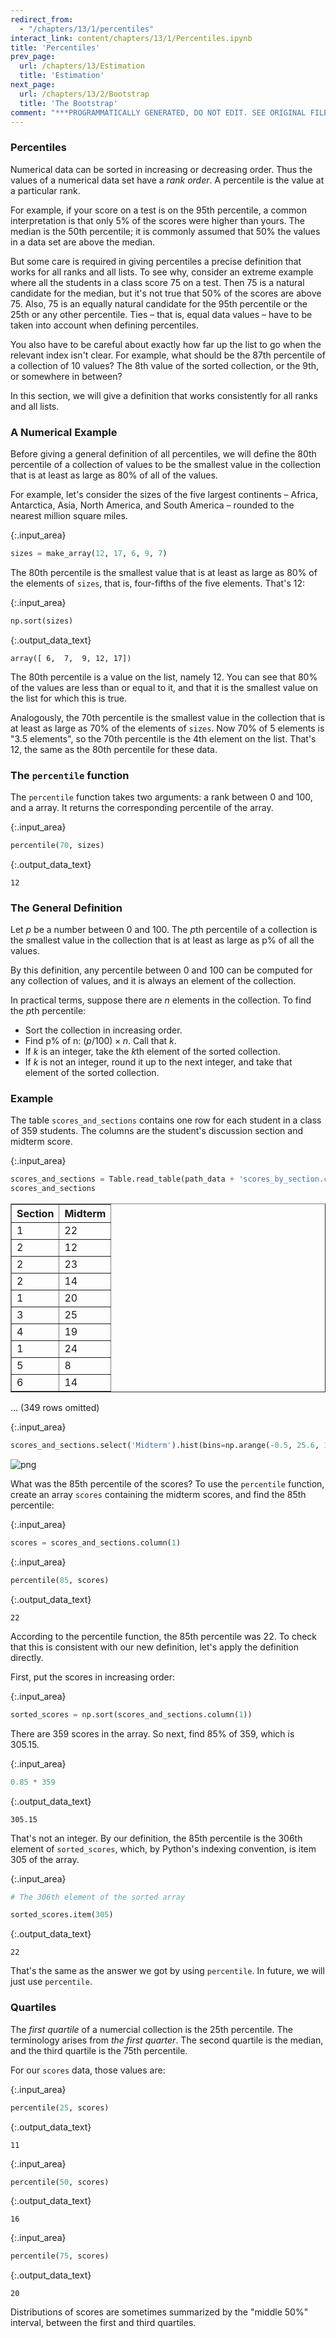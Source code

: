 ```yaml
---
redirect_from:
  - "/chapters/13/1/percentiles"
interact_link: content/chapters/13/1/Percentiles.ipynb
title: 'Percentiles'
prev_page:
  url: /chapters/13/Estimation
  title: 'Estimation'
next_page:
  url: /chapters/13/2/Bootstrap
  title: 'The Bootstrap'
comment: "***PROGRAMMATICALLY GENERATED, DO NOT EDIT. SEE ORIGINAL FILES IN /content***"
---
```





### Percentiles
Numerical data can be sorted in increasing or decreasing order. Thus the values of a numerical data set have a *rank order*. A percentile is the value at a particular rank.

For example, if your score on a test is on the 95th percentile, a common interpretation is that only 5% of the scores were higher than yours. The median is the 50th percentile; it is commonly assumed that 50% the values in a data set are above the median.

But some care is required in giving percentiles a precise definition that works for all ranks and all lists. To see why, consider an extreme example where all the students in a class score 75 on a test. Then 75 is a natural candidate for the median, but it's not true that 50% of the scores are above 75. Also, 75 is an equally natural candidate for the 95th percentile or the 25th or any other percentile. Ties – that is, equal data values – have to be taken into account when defining percentiles.

You also have to be careful about exactly how far up the list to go when the relevant index isn't clear. For example, what should be the 87th percentile of a collection of 10 values? The 8th value of the sorted collection, or the 9th, or somewhere in between?

In this section, we will give a definition that works consistently for all ranks and all lists.

### A Numerical Example
Before giving a general definition of all percentiles, we will define the 80th percentile of a collection of values to be the smallest value in the collection that is at least as large as 80% of all of the values.

For example, let's consider the sizes of the five largest continents – Africa, Antarctica, Asia, North America, and South America – rounded to the nearest million square miles.



{:.input_area}
```python
sizes = make_array(12, 17, 6, 9, 7)
```


The 80th percentile is the smallest value that is at least as large as 80% of the elements of `sizes`, that is, four-fifths of the five elements. That's 12:



{:.input_area}
```python
np.sort(sizes)
```





{:.output_data_text}
```
array([ 6,  7,  9, 12, 17])
```



The 80th percentile is a value on the list, namely 12. You can see that 80% of the values are less than or equal to it, and that it is the smallest value on the list for which this is true.

Analogously, the 70th percentile is the smallest value in the collection that is at least as large as 70% of the elements of `sizes`. Now 70% of 5 elements is "3.5 elements", so the 70th percentile is the 4th element on the list. That's 12, the same as the 80th percentile for these data.

### The `percentile` function
The `percentile` function takes two arguments: a rank between 0 and 100, and a array. It returns the corresponding percentile of the array.



{:.input_area}
```python
percentile(70, sizes)
```





{:.output_data_text}
```
12
```



### The General Definition

Let $p$ be a number between 0 and 100. The $p$th percentile of a collection is the smallest value in the collection that is at least as large as p% of all the values.

By this definition, any percentile between 0 and 100 can be computed for any collection of values, and it is always an element of the collection. 

In practical terms, suppose there are $n$ elements in the collection. To find the $p$th percentile:
- Sort the collection in increasing order.
- Find p% of n: $(p/100) \times n$. Call that $k$.
- If $k$ is an integer, take the $k$th element of the sorted collection.
- If $k$ is not an integer, round it up to the next integer, and take that element of the sorted collection.

### Example
The table `scores_and_sections` contains one row for each student in a class of 359 students. The columns are the student's discussion section and midterm score. 



{:.input_area}
```python
scores_and_sections = Table.read_table(path_data + 'scores_by_section.csv')
scores_and_sections
```





<div markdown="0">
<table border="1" class="dataframe">
    <thead>
        <tr>
            <th>Section</th> <th>Midterm</th>
        </tr>
    </thead>
    <tbody>
        <tr>
            <td>1      </td> <td>22     </td>
        </tr>
        <tr>
            <td>2      </td> <td>12     </td>
        </tr>
        <tr>
            <td>2      </td> <td>23     </td>
        </tr>
        <tr>
            <td>2      </td> <td>14     </td>
        </tr>
        <tr>
            <td>1      </td> <td>20     </td>
        </tr>
        <tr>
            <td>3      </td> <td>25     </td>
        </tr>
        <tr>
            <td>4      </td> <td>19     </td>
        </tr>
        <tr>
            <td>1      </td> <td>24     </td>
        </tr>
        <tr>
            <td>5      </td> <td>8      </td>
        </tr>
        <tr>
            <td>6      </td> <td>14     </td>
        </tr>
    </tbody>
</table>
<p>... (349 rows omitted)</p>
</div>





{:.input_area}
```python
scores_and_sections.select('Midterm').hist(bins=np.arange(-0.5, 25.6, 1))
```



![png](../../../images/chapters/13/1/Percentiles_12_0.png)


What was the 85th percentile of the scores? To use the `percentile` function, create an array `scores` containing the midterm scores, and find the 85th percentile:



{:.input_area}
```python
scores = scores_and_sections.column(1)
```




{:.input_area}
```python
percentile(85, scores)
```





{:.output_data_text}
```
22
```



According to the percentile function, the 85th percentile was 22. To check that this is consistent with our new definition, let's apply the definition directly.

First, put the scores in increasing order:



{:.input_area}
```python
sorted_scores = np.sort(scores_and_sections.column(1))
```


There are 359 scores in the array. So next, find 85% of 359, which is 305.15. 



{:.input_area}
```python
0.85 * 359
```





{:.output_data_text}
```
305.15
```



That's not an integer. By our definition, the 85th percentile is the 306th element of `sorted_scores`, which, by Python's indexing convention, is item 305 of the array.



{:.input_area}
```python
# The 306th element of the sorted array

sorted_scores.item(305)
```





{:.output_data_text}
```
22
```



That's the same as the answer we got by using `percentile`. In future, we will just use `percentile`.

### Quartiles
The *first quartile* of a numercial collection is the 25th percentile. The terminology arises from *the first quarter*. The second quartile is the median, and the third quartile is the 75th percentile.

For our `scores` data, those values are:



{:.input_area}
```python
percentile(25, scores)
```





{:.output_data_text}
```
11
```





{:.input_area}
```python
percentile(50, scores)
```





{:.output_data_text}
```
16
```





{:.input_area}
```python
percentile(75, scores)
```





{:.output_data_text}
```
20
```



Distributions of scores are sometimes summarized by the "middle 50%" interval, between the first and third quartiles. 
